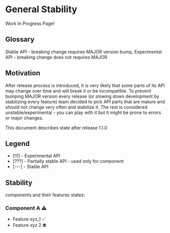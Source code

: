# General Stability

Work In Progress Page!

## Glossary

Stable API - breaking change requires MAJOR version bump,
Experimental API - breaking change does not requires MAJOR

## Motivation

After release process is introduced, it is very likely that some parts of its
API may change over time and will break it or be incompatible.
To prevent bumping MAJOR version every release (or slowing down development by
stabilizing every feature) team decided to pick API parts that are mature and
should not change very often and stabilize it. The rest is considered
unstable/experimental - you can play with it but it might be prone to errors or
major changes.

This document describes state after release 1.1.0

## Legend

- [!!!] - Experimental API
- [???] - Partially stable API - used only for component
- [---] - Stable API

## Stability

components and their features states:

### Component A ⚠

- Feature xyz_1 ✅
- Feature xyz 2 ⛔
